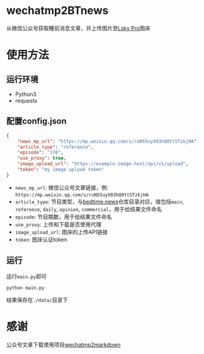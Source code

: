 # wechatmp2BTnews

从微信公众号获取睡前消息文章，并上传图片至[Lsky Pro](https://github.com/lsky-org/lsky-pro)图床

# 使用方法

## 运行环境
- Python3
- requests
## 配置config.json
```json
{
    "news_mp_url": "https://mp.weixin.qq.com/s/ruN55uyX03hQ0ttSTzkjHA",
    "article_type": "reference",
    "episode": "176",
    "use_proxy": true,
    "image_upload_url": "https://example.image.host/api/v1/upload",
    "token": "my image upload token"
}
```
- `news_mp_url`: 微信公众号文章链接，例: `https://mp.weixin.qq.com/s/ruN55uyX03hQ0ttSTzkjHA`
- `article_type`: 节目类型，与[bedtime.news](https://github.com/bedtimenews/bedtimenews-archive-contents)仓库目录对应，值包括`main`, `reference`, `daily`, `opinion`, `commercial`，用于给结果文件命名
- `episode`: 节目期数，用于给结果文件命名
- `use_proxy`: 上传和下载是否使用代理
- `image_upload_url`: 图床的上传API链接
- `token`: 图床认证token

## 运行

运行`main.py`即可

```shell
python main.py
```

结果保存在`./data/`目录下

# 感谢

公众号文章下载使用项目[wechatmp2markdown](https://github.com/fengxxc/wechatmp2markdown)